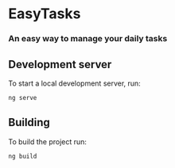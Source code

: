 # EasyTasks

### An easy way to manage your daily tasks

## Development server

To start a local development server, run:

```bash
ng serve
```

## Building

To build the project run:

```bash
ng build
```
